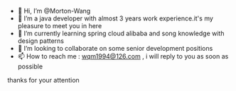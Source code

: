 - 👋 Hi, I’m @Morton-Wang
- 👀 I’m a java developer with almost 3 years work experience.it's my pleasure to meet you in here
- 🌱 I’m currently learning spring cloud alibaba and song knowledge with design patterns
- 💞️ I’m looking to collaborate on some senior development positions
- 📫 How to reach me : wqm1994@126.com , i will reply to you as soon as possible 

thanks for your attention

<!---
Morton-Wang/Morton-Wang is a ✨ special ✨ repository because its `README.md` (this file) appears on your GitHub profile.
You can click the Preview link to take a look at your changes.
--->
